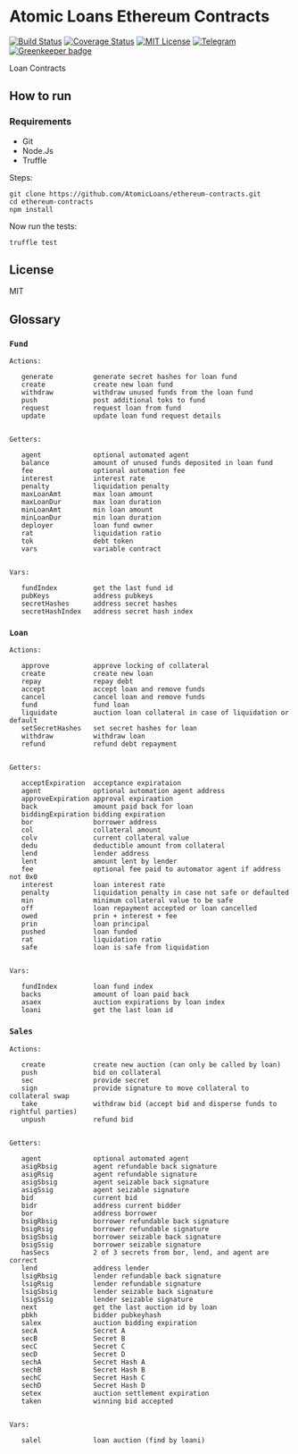 
# Atomic Loans Ethereum Contracts

[![Build Status](https://travis-ci.org/AtomicLoans/atomicloans-eth-contracts.svg?branch=master)](https://travis-ci.org/AtomicLoans/atomicloans-eth-contracts)
[![Coverage Status](https://coveralls.io/repos/github/AtomicLoans/atomicloans-eth-contracts/badge.svg)](https://coveralls.io/github/AtomicLoans/atomicloans-eth-contracts)
[![MIT License](https://img.shields.io/badge/license-MIT-brightgreen.svg)](./LICENSE.md)
[![Telegram](https://img.shields.io/badge/chat-on%20telegram-blue.svg)](https://t.me/Atomic_Loans)
[![Greenkeeper badge](https://badges.greenkeeper.io/AtomicLoans/atomicloans-eth-contracts.svg)](https://greenkeeper.io/)

Loan Contracts

## How to run

### Requirements

- Git
- Node.Js
- Truffle

Steps:

```
git clone https://github.com/AtomicLoans/ethereum-contracts.git
cd ethereum-contracts
npm install
```

Now run the tests:

`truffle test`

## License

MIT

## Glossary

### `Fund`
```
Actions:

   generate          generate secret hashes for loan fund
   create            create new loan fund
   withdraw          withdraw unused funds from the loan fund
   push              post additional toks to fund
   request           request loan from fund
   update            update loan fund request details


Getters:

   agent             optional automated agent
   balance           amount of unused funds deposited in loan fund
   fee               optional automation fee
   interest          interest rate
   penalty           liquidation penalty
   maxLoanAmt        max loan amount
   maxLoanDur        max loan duration
   minLoanAmt        min loan amount
   minLoanDur        min loan duration
   deployer          loan fund owner
   rat               liquidation ratio
   tok               debt token
   vars              variable contract


Vars:

   fundIndex         get the last fund id
   pubKeys           address pubkeys
   secretHashes      address secret hashes
   secretHashIndex   address secret hash index

```


### `Loan`
```
Actions:

   approve           approve locking of collateral
   create            create new loan
   repay             repay debt
   accept            accept loan and remove funds
   cancel            cancel loan and remove funds
   fund              fund loan
   liquidate         auction loan collateral in case of liquidation or default
   setSecretHashes   set secret hashes for loan
   withdraw          withdraw loan
   refund            refund debt repayment 


Getters:

   acceptExpiration  acceptance expirataion
   agent             optional automation agent address
   approveExpiration approval expiraation
   back              amount paid back for loan
   biddingExpiration bidding expiration
   bor               borrower address
   col               collateral amount
   colv              current collateral value
   dedu              deductible amount from collateral
   lend              lender address
   lent              amount lent by lender
   fee               optional fee paid to automator agent if address not 0x0
   interest          loan interest rate
   penalty           liquidation penalty in case not safe or defaulted
   min               minimum collateral value to be safe
   off               loan repayment accepted or loan cancelled
   owed              prin + interest + fee
   prin              loan principal
   pushed            loan funded
   rat               liquidation ratio
   safe              loan is safe from liquidation


Vars:

   fundIndex         loan fund index
   backs             amount of loan paid back
   asaex             auction expirations by loan index
   loani             get the last loan id

```

### `Sales`
```
Actions:

   create            create new auction (can only be called by loan)
   push              bid on collateral
   sec               provide secret
   sign              provide signature to move collateral to collateral swap
   take              withdraw bid (accept bid and disperse funds to rightful parties)
   unpush            refund bid


Getters:

   agent             optional automated agent
   asigRbsig         agent refundable back signature
   asigRsig          agent refundable signature
   asigSbsig         agent seizable back signature
   asigSsig          agent seizable signature
   bid               current bid
   bidr              address current bidder
   bor               address borrower
   bsigRbsig         borrower refundable back signature
   bsigRsig          borrower refundable signature
   bsigSbsig         borrower seizable back signature
   bsigSsig          borrower seizable signature
   hasSecs           2 of 3 secrets from bor, lend, and agent are correct
   lend              address lender
   lsigRbsig         lender refundable back signature
   lsigRsig          lender refundable signature
   lsigSbsig         lender seizable back signature
   lsigSsig          lender seizable signature
   next              get the last auction id by loan
   pbkh              bidder pubkeyhash
   salex             auction bidding expiration
   secA              Secret A
   secB              Secret B
   secC              Secret C
   secD              Secret D
   sechA             Secret Hash A
   sechB             Secret Hash B
   sechC             Secret Hash C
   sechD             Secret Hash D
   setex             auction settlement expiration
   taken             winning bid accepted


Vars:

   salel             loan auction (find by loani)

```

